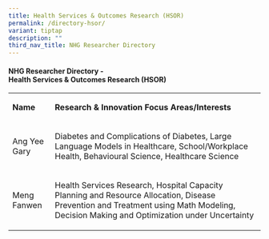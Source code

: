 ```yaml
---
title: Health Services & Outcomes Research (HSOR)
permalink: /directory-hsor/
variant: tiptap
description: ""
third_nav_title: NHG Researcher Directory
---
```

<h4><strong>NHG Researcher Directory -<br>Health Services &amp; Outcomes Research (HSOR)</strong></h4>
<p></p>
<table style="minWidth: 50px">
<colgroup>
<col>
<col>
</colgroup>
<tbody>
<tr>
<td rowspan="1" colspan="1">
<p><strong>Name</strong>
</p>
</td>
<td rowspan="1" colspan="1">
<p><strong>Research&nbsp;&amp; Innovation&nbsp;Focus Areas/Interests</strong>
</p>
</td>
</tr>
<tr>
<td rowspan="1" colspan="1">
<p>Ang Yee Gary</p>
</td>
<td rowspan="1" colspan="1">
<p>Diabetes and Complications of Diabetes, Large Language Models in Healthcare,
School/Workplace Health, Behavioural Science, Healthcare Science</p>
</td>
</tr>
<tr>
<td rowspan="1" colspan="1">
<p>Meng Fanwen</p>
</td>
<td rowspan="1" colspan="1">
<p>Health Services Research, Hospital Capacity Planning and Resource Allocation,
Disease Prevention and Treatment using Math Modeling, Decision Making and
Optimization under Uncertainty</p>
</td>
</tr>
</tbody>
</table>
<p></p>